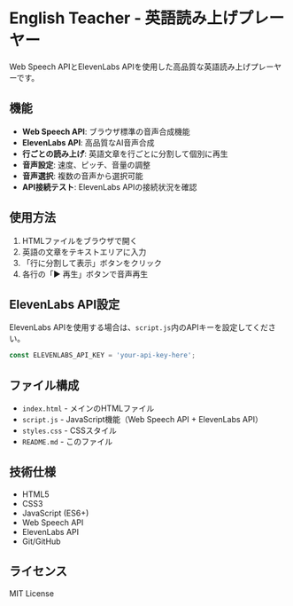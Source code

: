 # English Teacher - 英語読み上げプレーヤー

Web Speech APIとElevenLabs APIを使用した高品質な英語読み上げプレーヤーです。

## 機能

- **Web Speech API**: ブラウザ標準の音声合成機能
- **ElevenLabs API**: 高品質なAI音声合成
- **行ごとの読み上げ**: 英語文章を行ごとに分割して個別に再生
- **音声設定**: 速度、ピッチ、音量の調整
- **音声選択**: 複数の音声から選択可能
- **API接続テスト**: ElevenLabs APIの接続状況を確認

## 使用方法

1. HTMLファイルをブラウザで開く
2. 英語の文章をテキストエリアに入力
3. 「行に分割して表示」ボタンをクリック
4. 各行の「▶ 再生」ボタンで音声再生

## ElevenLabs API設定

ElevenLabs APIを使用する場合は、`script.js`内のAPIキーを設定してください。

```javascript
const ELEVENLABS_API_KEY = 'your-api-key-here';
```

## ファイル構成

- `index.html` - メインのHTMLファイル
- `script.js` - JavaScript機能（Web Speech API + ElevenLabs API）
- `styles.css` - CSSスタイル
- `README.md` - このファイル

## 技術仕様

- HTML5
- CSS3
- JavaScript (ES6+)
- Web Speech API
- ElevenLabs API
- Git/GitHub

## ライセンス

MIT License
